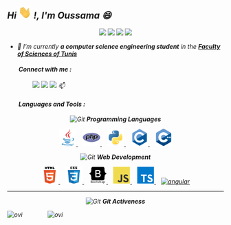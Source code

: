 <i><h2 align="left"> Hi <img src="https://raw.githubusercontent.com/ABSphreak/ABSphreak/master/gifs/Hi.gif" height="30px" width="30px"> !, I'm Oussama 😄</h2><i>
  
<p align="center">
  <img src="https://img.shields.io/badge/Age-22-blue" />
  <img src="https://img.shields.io/badge/Focus-Web%20Development-brightgreen" />
  <img src="https://img.shields.io/badge/Lives-Tunisia-success" />
  <img src="https://img.shields.io/badge/Languages-English,%20French & %20Arabic-brightgreen" />
</p>

- 🔭 I’m currently **a computer science engineering student** in the **<a href="https://fst.rnu.tn/fr">Faculty of Sciences of Tunis</a>**

<i><h4 align="left">&nbsp;&nbsp;&nbsp;&nbsp;&nbsp;&nbsp;&nbsp; Connect with me :</h4></i>

<p align="center">

&nbsp;&nbsp;&nbsp;&nbsp;&nbsp;&nbsp;&nbsp;&nbsp;&nbsp;&nbsp;&nbsp;&nbsp;&nbsp;&nbsp; [<img src ="https://img.shields.io/badge/github-%23.svg?&style=for-the-badge&logo=github&logoColor=white%22&color=black">](https://github.com/oussamajaouabi) 
[<img src="https://img.shields.io/badge/linkedin-%2312100E.svg?&style=for-the-badge&logo=linkedin&logoColor=white&color=black" />](https://www.linkedin.com/in/oussama-jaouabi)
[<img src="https://img.shields.io/badge/gmail-%2312100E.svg?&style=for-the-badge&logo=gmail&logoColor=white&color=black" />](mailto:oussama.jaouabi@etudiant-fst.utm.tn) 📫

<i><h4 align="left">&nbsp;&nbsp;&nbsp;&nbsp;&nbsp;&nbsp;&nbsp; Languages and Tools :</h4></i>

<p align="center"> 
  <img src="https://media.giphy.com/media/W5eoZHPpUx9sapR0eu/giphy.gif" height="30px" width="30px" alt="Git"/>&nbsp;<i><b>Programming Languages</b></i>
</p> 
  
<p align="center">
  <a href="https://www.java.com" target="_blank" rel="noreferrer"> <img src="https://raw.githubusercontent.com/devicons/devicon/master/icons/java/java-original.svg" alt="java" width="40" height="40"/> </a> &nbsp;&nbsp; <a href="https://www.php.net" target="_blank" rel="noreferrer"> <img src="https://raw.githubusercontent.com/devicons/devicon/master/icons/php/php-original.svg" alt="php" width="40" height="40"/> </a> &nbsp;&nbsp; <a href="https://www.python.org" target="_blank" rel="noreferrer"> <img src="https://raw.githubusercontent.com/devicons/devicon/master/icons/python/python-original.svg" alt="python" width="40" height="40"/> </a> &nbsp;&nbsp; <a href="https://www.cprogramming.com/" target="_blank" rel="noreferrer"> <img src="https://raw.githubusercontent.com/devicons/devicon/master/icons/c/c-original.svg" alt="c" width="40" height="40"/> </a> &nbsp;&nbsp; <a href="https://www.w3schools.com/cpp/" target="_blank" rel="noreferrer"> <img src="https://raw.githubusercontent.com/devicons/devicon/master/icons/cplusplus/cplusplus-original.svg" alt="cplusplus" width="40" height="40"/> 
  </a> 
</p>

 <p align="center">
    <img src="https://media.giphy.com/media/W5eoZHPpUx9sapR0eu/giphy.gif" height="30px" width="30px" alt="Git"/>&nbsp;<i><b>Web Development</b></i>
 </p> 
 
<p align="center">
 <a href="https://www.w3.org/html/" target="_blank" rel="noreferrer"> <img src="https://raw.githubusercontent.com/devicons/devicon/master/icons/html5/html5-original-wordmark.svg" alt="html5" width="40" height="40"/> </a> &nbsp;&nbsp; <a href="https://www.w3schools.com/css/" target="_blank" rel="noreferrer"> <img src="https://raw.githubusercontent.com/devicons/devicon/master/icons/css3/css3-original-wordmark.svg" alt="css3" width="40" height="40"/> </a> &nbsp;&nbsp; <a href="https://getbootstrap.com" target="_blank" rel="noreferrer"> <img src="https://raw.githubusercontent.com/devicons/devicon/master/icons/bootstrap/bootstrap-plain-wordmark.svg" alt="bootstrap" width="40" height="40"/> </a> &nbsp;&nbsp; <a href="https://developer.mozilla.org/en-US/docs/Web/JavaScript" target="_blank" rel="noreferrer"> <img src="https://raw.githubusercontent.com/devicons/devicon/master/icons/javascript/javascript-original.svg" alt="javascript" width="40" height="40"/> </a> &nbsp;&nbsp; <a href="https://www.typescriptlang.org/" target="_blank" rel="noreferrer"> <img src="https://raw.githubusercontent.com/devicons/devicon/master/icons/typescript/typescript-original.svg" alt="typescript" width="40" height="40"/> </a> &nbsp;&nbsp; <a href="https://angular.io" target="_blank" rel="noreferrer"> <img src="https://angular.io/assets/images/logos/angular/angular.svg" alt="angular" width="40" height="40"/> 
 </a> 
</p> 
  
  <hr>
  
<p align="center">
  <img src="https://media.giphy.com/media/W5eoZHPpUx9sapR0eu/giphy.gif" height="30px" width="30px" alt="Git"/>&nbsp;<i><b>Git Activeness</b></i></p> 
  <p>
    <img align="left" src="https://github-readme-stats.vercel.app/api/top-langs?username=oussamajaouabi&show_icons=true&locale=en&layout=compact&theme=highcontrast" alt="ovi" />
  </p>
  <p>
    &nbsp;<img align="right" src="https://github-readme-stats.vercel.app/api?username=oussamajaouabi&show_icons=true&locale=en&theme=highcontrast" alt="ovi" width="410" />
  </p>
</p>
